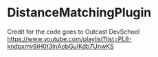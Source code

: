 # DistanceMatchingPlugin
Credit for the code goes to  Outcast DevSchool https://www.youtube.com/playlist?list=PL8-kndpxmv9iH0t3lnAobGuIKdb7UnwKS
